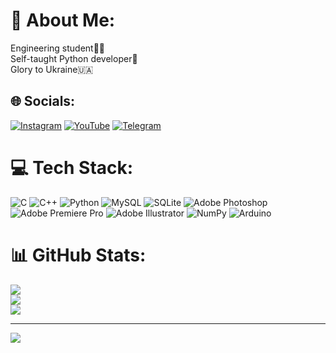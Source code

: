 # 💫 About Me:
Engineering student👷‍♂️<br>Self-taught Python developer🐍<br>Glory to Ukraine🇺🇦


## 🌐 Socials:
[![Instagram](https://img.shields.io/badge/Instagram-%23E4405F.svg?logo=Instagram&logoColor=white)](https://instagram.com/jonhariss) [![YouTube](https://img.shields.io/badge/YouTube-%23FF0000.svg?logo=YouTube&logoColor=white)](https://youtube.com/channel/UCc-gWzYvnbdrWgZS1oEEQRw) [![Telegram](https://img.shields.io/badge/Telegram-blue.svg?logo=Telegram)](https://t.me/jon_harris)

# 💻 Tech Stack:
![C](https://img.shields.io/badge/c-%2300599C.svg?style=for-the-badge&logo=c&logoColor=white) ![C++](https://img.shields.io/badge/c++-%2300599C.svg?style=for-the-badge&logo=c%2B%2B&logoColor=white) ![Python](https://img.shields.io/badge/python-3670A0?style=for-the-badge&logo=python&logoColor=ffdd54) ![MySQL](https://img.shields.io/badge/mysql-%2300f.svg?style=for-the-badge&logo=mysql&logoColor=white) ![SQLite](https://img.shields.io/badge/sqlite-%2307405e.svg?style=for-the-badge&logo=sqlite&logoColor=white) ![Adobe Photoshop](https://img.shields.io/badge/adobephotoshop-%2331A8FF.svg?style=for-the-badge&logo=adobephotoshop&logoColor=white) ![Adobe Premiere Pro](https://img.shields.io/badge/Adobe%20Premiere%20Pro-9999FF.svg?style=for-the-badge&logo=Adobe%20Premiere%20Pro&logoColor=white) ![Adobe Illustrator](https://img.shields.io/badge/adobeillustrator-%23FF9A00.svg?style=for-the-badge&logo=adobeillustrator&logoColor=white) ![NumPy](https://img.shields.io/badge/numpy-%23013243.svg?style=for-the-badge&logo=numpy&logoColor=white) ![Arduino](https://img.shields.io/badge/-Arduino-00979D?style=for-the-badge&logo=Arduino&logoColor=white)
# 📊 GitHub Stats:
![](https://github-readme-stats.vercel.app/api?username=JonHarris228&theme=radical&hide_border=false&include_all_commits=false&count_private=false)<br/>
![](https://github-readme-streak-stats.herokuapp.com/?user=JonHarris228&theme=radical&hide_border=false)<br/>
![](https://github-readme-stats.vercel.app/api/top-langs/?username=JonHarris228&theme=radical&hide_border=false&include_all_commits=false&count_private=false&layout=compact)

---
[![](https://visitcount.itsvg.in/api?id=JonHarris228&icon=0&color=8)](https://visitcount.itsvg.in)

<!-- Proudly created with GPRM ( https://gprm.itsvg.in ) -->
